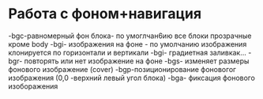 # Работа с фоном+навигация
-bgc-равномерный фон блока- по умоглчан6ию все блоки прозрачные кроме body
-bgi- изображения на фоне - по умолчанию изображения клонируется по горизонтали и вертикали 
-bgi- градиетная заливкак...
-bgr- повторять или нет изображение на фоне
-bgs- изменяет размеры фонового изображение (cover)
-bgp-позиционирование фоновогог изображения (0,0 -верхний  левый угол блока)
-bga- фиксация фонового изоборажения 
